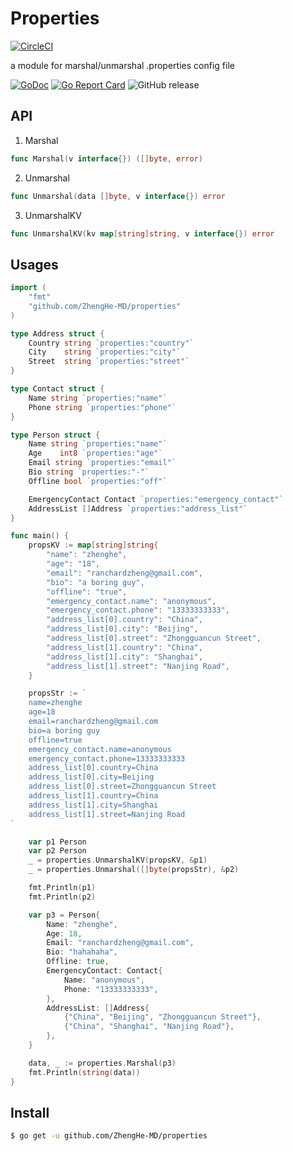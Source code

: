 # Properties 
[![CircleCI](https://circleci.com/gh/ZhengHe-MD/properties.svg?style=svg)](https://circleci.com/gh/ZhengHe-MD/properties)

a module for marshal/unmarshal .properties config file

[![GoDoc](https://godoc.org/github.com/ZhengHe-MD/properties?status.svg)](https://godoc.org/github.com/ZhengHe-MD/properties)
[![Go Report Card](https://goreportcard.com/badge/github.com/ZhengHe-MD/properties)](https://goreportcard.com/report/github.com/ZhengHe-MD/properties)
![GitHub release](https://img.shields.io/github/release/ZhengHe-MD/properties.svg)

## API

1. Marshal

```go
func Marshal(v interface{}) ([]byte, error)
```

2. Unmarshal

```go
func Unmarshal(data []byte, v interface{}) error
```

3. UnmarshalKV

```go
func UnmarshalKV(kv map[string]string, v interface{}) error
```

## Usages

```go
import (
	"fmt"
	"github.com/ZhengHe-MD/properties"
)

type Address struct {
	Country string `properties:"country"`
	City    string `properties:"city"`
	Street  string `properties:"street"`
}

type Contact struct {
	Name string `properties:"name"`
	Phone string `properties:"phone"`
}

type Person struct {
	Name string `properties:"name"`
	Age    int8 `properties:"age"`
	Email string `properties:"email"`
	Bio string `properties:"-"`
	Offline bool `properties:"off"`

	EmergencyContact Contact `properties:"emergency_contact"`
	AddressList []Address `properties:"address_list"`
}

func main() {
	propsKV := map[string]string{
        "name": "zhenghe",
        "age": "18",
        "email": "ranchardzheng@gmail.com",
        "bio": "a boring guy",
        "offline": "true",
        "emergency_contact.name": "anonymous",
        "emergency_contact.phone": "13333333333",
        "address_list[0].country": "China",
        "address_list[0].city": "Beijing",
        "address_list[0].street": "Zhongguancun Street",
        "address_list[1].country": "China",
        "address_list[1].city": "Shanghai",
        "address_list[1].street": "Nanjing Road",
    }

    propsStr := `
    name=zhenghe
    age=18
    email=ranchardzheng@gmail.com
    bio=a boring guy
    offline=true
    emergency_contact.name=anonymous
    emergency_contact.phone=13333333333
    address_list[0].country=China
    address_list[0].city=Beijing
    address_list[0].street=Zhongguancun Street
    address_list[1].country=China
    address_list[1].city=Shanghai
    address_list[1].street=Nanjing Road
`

    var p1 Person
    var p2 Person
    _ = properties.UnmarshalKV(propsKV, &p1)
    _ = properties.Unmarshal([]byte(propsStr), &p2)

    fmt.Println(p1)
    fmt.Println(p2)

    var p3 = Person{
        Name: "zhenghe",
        Age: 18,
        Email: "ranchardzheng@gmail.com",
        Bio: "hahahaha",
        Offline: true,
        EmergencyContact: Contact{
            Name: "anonymous",
            Phone: "13333333333",
        },
        AddressList: []Address{
            {"China", "Beijing", "Zhongguancun Street"},
            {"China", "Shanghai", "Nanjing Road"},
        },
    }

    data, _ := properties.Marshal(p3)
    fmt.Println(string(data))
}
```

## Install

```sh
$ go get -u github.com/ZhengHe-MD/properties
```

